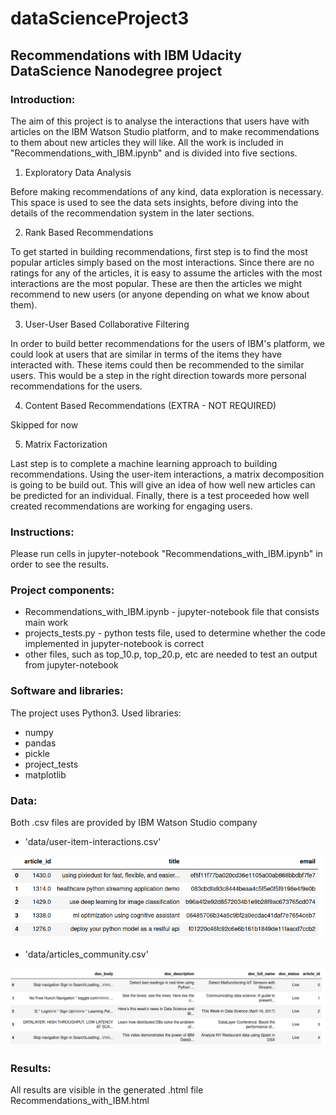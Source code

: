 # dataScienceProject3
## Recommendations with IBM Udacity DataScience Nanodegree project

### Introduction:
The aim of this project is to analyse the interactions that users have with articles on the IBM Watson Studio platform, and to make recommendations to them about new articles they will like. All the work is included in "Recommendations_with_IBM.ipynb" and is divided into five sections.

1. Exploratory Data Analysis

Before making recommendations of any kind, data exploration is necessary. This space is used to see the data sets insights, before diving into the details of the recommendation system in the later sections.

2. Rank Based Recommendations

To get started in building recommendations, first step is to find the most popular articles simply based on the most interactions. Since there are no ratings for any of the articles, it is easy to assume the articles with the most interactions are the most popular. These are then the articles we might recommend to new users (or anyone depending on what we know about them).

3. User-User Based Collaborative Filtering

In order to build better recommendations for the users of IBM's platform, we could look at users that are similar in terms of the items they have interacted with. These items could then be recommended to the similar users. This would be a step in the right direction towards more personal recommendations for the users.

4. Content Based Recommendations (EXTRA - NOT REQUIRED)

Skipped for now

5. Matrix Factorization

Last step is to complete a machine learning approach to building recommendations. Using the user-item interactions, a matrix decomposition is going to be build out. This will give an idea of how well new articles can be predicted for an individual. Finally, there is a test proceeded how well created recommendations are working for engaging users.

### Instructions:
Please run cells in jupyter-notebook "Recommendations_with_IBM.ipynb" in order to see the results.

### Project components:
- Recommendations_with_IBM.ipynb - jupyter-notebook file that consists main work
- projects_tests.py - python tests file, used to determine whether the code implemented in jupyter-notebook is correct
- other files, such as top_10.p, top_20.p, etc are needed to test an output from jupyter-notebook

### Software and libraries:
The project uses Python3.
Used libraries:
- numpy
- pandas
- pickle
- project_tests
- matplotlib 

### Data:
Both .csv files are provided by IBM Watson Studio company
* 'data/user-item-interactions.csv'

![user_item_interactions.png](https://github.com/olghab/dataScienceProject3/blob/main/files/user_item_interactions.png)

* 'data/articles_community.csv'

![articles_community.png](https://github.com/olghab/dataScienceProject3/blob/main/files/articles_community.png)

### Results:
All results are visible in the generated .html file
Recommendations_with_IBM.html

